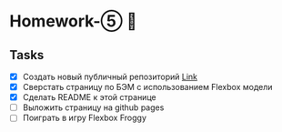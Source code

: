 # Homework-⑤ 🤘

## Tasks ##

- [x] Создать новый публичный репозиторий [Link](https://olgagrishchenko.github.io/Homework-5/)
- [x] Сверстать страницу по БЭМ с использованием Flexbox модели
- [x] Сделать README к этой странице
- [ ] Выложить страницу на github pages
- [ ] Поиграть в игру Flexbox Froggy
